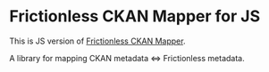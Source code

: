 # Frictionless CKAN Mapper for JS

This is JS version of [Frictionless CKAN Mapper](https://github.com/frictionlessdata/frictionless-ckan-mapper).

A library for mapping CKAN metadata <=> Frictionless metadata.
